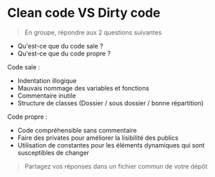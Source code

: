 # Clean code VS Dirty code

> En groupe, répondre aux 2 questions suivantes
 
- Qu'est-ce que du code sale ?
- Qu'est-ce que du code propre ?

Code sale :
- Indentation illogique
- Mauvais nommage des variables et fonctions
- Commentaire inutile
- Structure de classes (Dossier / sous dossier / bonne répartition)


Code propre :
- Code compréhensible sans commentaire
- Faire des privates pour améliorer la lisibilité des publics
- Utilisation de constantes pour les éléments dynamiques qui sont susceptibles de changer


> Partagez vos réponses dans un fichier commun de votre dépôt

